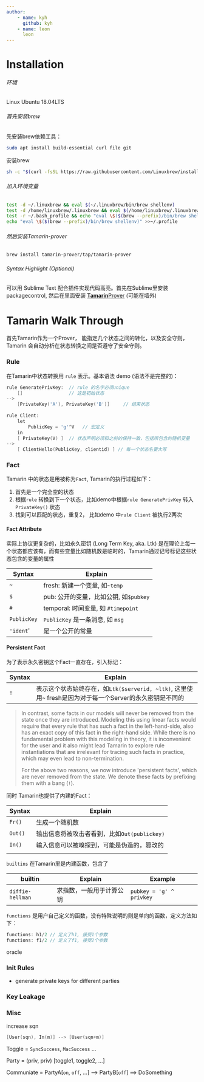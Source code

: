 ```yaml
---
author:
	- name: kyh
	  github: kyh
	- name: leon
	  leon
---
```




# Installation

###### 环境

Linux Ubuntu 18.04LTS



###### 首先安装brew

先安装brew依赖工具：

```bash
sudo apt install build-essential curl file git
```

安装brew

```bash
sh -c "$(curl -fsSL https://raw.githubusercontent.com/Linuxbrew/install/master/install.sh)
```



###### 加入环境变量

```bash
test -d ~/.linuxbrew && eval $(~/.linuxbrew/bin/brew shellenv)
test -d /home/linuxbrew/.linuxbrew && eval $(/home/linuxbrew/.linuxbrew/bin/brew shellenv)
test -r ~/.bash_profile && echo "eval \$($(brew --prefix)/bin/brew shellenv)" >>~/.bash_profile
echo "eval \$($(brew --prefix)/bin/brew shellenv)" >>~/.profile
```



###### 然后安装Tamarin-prover

```bash
brew install tamarin-prover/tap/tamarin-prover
```



###### Syntax Highlight (Optional)

可以用 Sublime Text 配合插件实现代码高亮。首先在Sublime里安装packagecontrol, 然后在里面安装 [**Tamarin**Prover](https://packagecontrol.io/packages/TamarinProver) (可能在墙外)



# Tamarin Walk Through

首先Tamarin作为一个Prover， 能指定几个状态之间的转化，以及安全守则，Tamarin 会自动分析在状态转换之间是否遵守了安全守则。

### Rule

在Tamarin中状态转换用 `rule` 表示。基本语法 demo (语法不是完整的)：

```c++
rule GeneratePrivKey:  // rule 的名字必须unique
	[]                 // 这是初始状态
-->
	[PrivateKey('A'), PrivateKey('B')]     // 结束状态
	
rule Client: 
	let
		PublicKey = 'g'^V   // 宏定义
	in
	[ PrivateKey(V) ]  // 状态声明必须和之前的保持一致，包括所包含的随机变量
--> 
    [ ClientHello(PublicKey, clientid) ] // 每一个状态名要大写 

```



### Fact

Tamarin 中的状态是用被称为`Fact`, Tamarin的执行过程如下：

1. 首先是一个完全空的状态
2. 根据`rule` 转换到下一个状态，比如demo中根据`rule GeneratePrivKey` 转入 `PrivateKey()` 状态
3. 找到可以匹配的状态，重复2， 比如demo 中`rule Client` 被执行2两次



#### Fact Attribute

实际上协议更复杂的，比如永久密钥 (Long Term Key, aka. Ltk) 是在理论上每一个状态都应该有，而有些变量比如随机数是临时的，Tamarin通过记号标记这些状态包含的变量的属性

| Syntax      | Explain                                |
| ----------- | -------------------------------------- |
| `~`         | fresh: 新建一个变量, 如`~temp`         |
| `$`         | pub: 公开的变量，比如公钥, 如`$pubkey` |
| `#`         | temporal: 时间变量, 如 `#timepoint`    |
| `PublicKey` | `PublicKey` 是一条消息, 如 `msg`       |
| `'ident`'   | 是一个公开的常量                       |



#### Persistent Fact

为了表示永久密钥这个Fact一直存在，引入标记：

| Syntax | Explain                                                      |
| ------ | ------------------------------------------------------------ |
| `!`    | 表示这个状态始终存在，如`Ltk($serverid, ~ltk)`, 这里使用`~` fresh是因为对于每一个Server的永久密钥是不同的 |

> In contrast, some facts in our models will never be removed from the state once they are introduced. Modeling this using linear facts would require that every rule that has such a fact in the left-hand-side, also has an exact copy of this fact in the right-hand side. While there is no fundamental problem with this modeling in theory, it is inconvenient for the user and it also might lead Tamarin to explore rule instantiations that are irrelevant for tracing such facts in practice, which may even lead to non-termination.
>
> For the above two reasons, we now introduce 'persistent facts', which are never removed from the state. We denote these facts by prefixing them with a bang (`!`).



同时 Tamarin也提供了内建的Fact：

| Syntax  | Explain                                      |
| ------- | -------------------------------------------- |
| `Fr()`  | 生成一个随机数                               |
| `Out()` | 输出信息将被攻击者看到，比如`Out(publickey)` |
| `In()`  | 输入信息可以被嗅探到，可能是伪造的，篡改的   |
|         |                                              |



`builtins` 在Tamarin里是内建函数，包含了

| builtin          | Explain                  | Example                  |
| ---------------- | ------------------------ | ------------------------ |
| `diffie-hellman` | 求指数，一般用于计算公钥 | `pubkey = 'g' ^ privkey` |





`functions` 是用户自己定义的函数，没有特殊说明的则是单向的函数，定义方法如下：

```javascript
functions: h1/2 // 定义了h1, 接受1个参数
functions: f1/2 // 定义了f1, 接受2个参数
```





oracle



### Init Rules

- generate private keys for different parties



### Key Leakage



### Misc

increase sqn

```c++
[User(sqn), In(m)] --> [User(sqn+m)]
```



Toggle = `SyncSuccess`,  `MacSuccess` ...

Party = (priv, priv) [toggle1, toggle2, ...] 

Communiate = PartyA[`on`, `off`, ...] --> PartyB[`off`]  ==> DoSomething